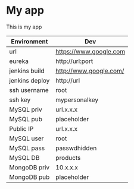 # My app
This is my app

|Environment|Dev|
|-|-|
|url|https://www.google.com|
|eureka|http://url:port|
|jenkins build|http://www.google.com/|
|jenkins deploy|http://url|
|ssh username|root|
|ssh key|mypersonalkey|
|MySQL priv|url.x.x.x|
|MySQL pub|placeholder|
|Public IP|url.x.x.x|
|MySQL user|root|
|MySQL pass|passwdhidden|
|MySQL DB|products|
|MongoDB priv|10.x.x.x|
|MongoDB pub|placeholder|
